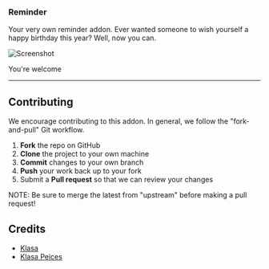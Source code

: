 ### Reminder

Your very own reminder addon. Ever wanted someone to wish yourself a happy birthday this year? Well, now you can.

![Screenshot](https://i.imgur.com/wd9ceWJ.png)

You're welcome

---

## Contributing

We encourage contributing to this addon. In general, we follow the "fork-and-pull" Git workflow.

1.  **Fork** the repo on GitHub
2.  **Clone** the project to your own machine
3.  **Commit** changes to your own branch
4.  **Push** your work back up to your fork
5.  Submit a **Pull request** so that we can review your changes

NOTE: Be sure to merge the latest from "upstream" before making a pull request!

## Credits

- [Klasa](http://klasa.js.org/)
- [Klasa Peices](https://github.com/dirigeants/klasa-pieces)
